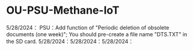 # OU-PSU-Methane-IoT
5/28/2024：
PSU：Add function of "Periodic deletion of obsolete documents (one week)";
You should pre-create a file name "DTS.TXT" in the SD card.
5/28/2024：5/28/2024：5/28/2024：
